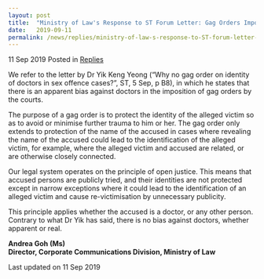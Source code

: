 ```yaml
---
layout: post
title:  "Ministry of Law's Response to ST Forum Letter: Gag Orders Imposed Consistently - To Protect Alleged Victims"
date:   2019-09-11
permalink: /news/replies/ministry-of-law-s-response-to-ST-forum-letter-by-yky-why-no-gag-order-doctors
---
```


11 Sep 2019 Posted in [Replies](/news/replies)  

We refer to the letter by Dr Yik Keng Yeong (“Why no gag order on identity of doctors in sex offence cases?”, ST, 5 Sep, p B8), in which he states that there is an apparent bias against doctors in the imposition of gag orders by the courts.  
 
The purpose of a gag order is to protect the identity of the alleged victim so as to avoid or minimise further trauma to him or her. The gag order only extends to protection of the name of the accused in cases where revealing the name of the accused could lead to the identification of the alleged victim, for example, where the alleged victim and accused are related, or are otherwise closely connected.
 
Our legal system operates on the principle of open justice. This means that accused persons are publicly tried, and their identities are not protected except in narrow exceptions where it could lead to the identification of an alleged victim and cause re-victimisation by unnecessary publicity. 
 
This principle applies whether the accused is a doctor, or any other person. Contrary to what Dr Yik has said, there is no bias against doctors, whether apparent or real.


**Andrea Goh (Ms)**  
**Director, Corporate Communications Division, Ministry of Law** 

<p class="right-side-updated">Last updated on 11 Sep 2019 </p>


